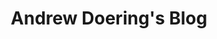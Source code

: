 ---
layout: categories
title: Andrew Doering's Blog
description: Andrew Doering's Blog Posts. This content is created to provide knowledge and help others in their daily life of system administration, or other things.
last_modified_at: 2020-12-05
baseurl: /blog/categories
permalink: /blog/categories/
---